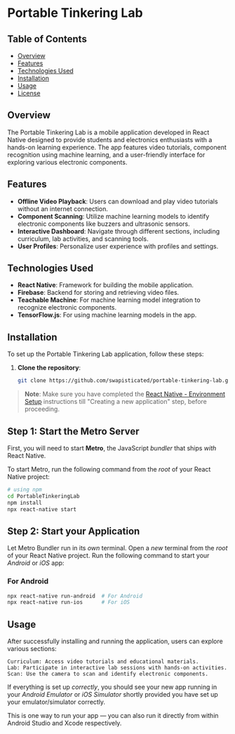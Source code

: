 # Portable Tinkering Lab

## Table of Contents
- [Overview](#overview)
- [Features](#features)
- [Technologies Used](#technologies-used)
- [Installation](#installation)
- [Usage](#usage)
- [License](#license)

## Overview
The Portable Tinkering Lab is a mobile application developed in React Native designed to provide students and electronics enthusiasts with a hands-on learning experience. The app features video tutorials, component recognition using machine learning, and a user-friendly interface for exploring various electronic components.

## Features
- **Offline Video Playback**: Users can download and play video tutorials without an internet connection.
- **Component Scanning**: Utilize machine learning models to identify electronic components like buzzers and ultrasonic sensors.
- **Interactive Dashboard**: Navigate through different sections, including curriculum, lab activities, and scanning tools.
- **User Profiles**: Personalize user experience with profiles and settings.

## Technologies Used
- **React Native**: Framework for building the mobile application.
- **Firebase**: Backend for storing and retrieving video files.
- **Teachable Machine**: For machine learning model integration to recognize electronic components.
- **TensorFlow.js**: For using machine learning models in the app.

## Installation
To set up the Portable Tinkering Lab application, follow these steps:

1. **Clone the repository**:
   
   ```bash
   git clone https://github.com/swapisticated/portable-tinkering-lab.git
   

>**Note**: Make sure you have completed the [React Native - Environment Setup](https://reactnative.dev/docs/environment-setup) instructions till "Creating a new application" step, before proceeding.

## Step 1: Start the Metro Server

First, you will need to start **Metro**, the JavaScript _bundler_ that ships _with_ React Native.

To start Metro, run the following command from the _root_ of your React Native project:

```bash
# using npm
cd PortableTinkeringLab
npm install
npx react-native start

```

## Step 2: Start your Application

Let Metro Bundler run in its _own_ terminal. Open a _new_ terminal from the _root_ of your React Native project. Run the following command to start your _Android_ or _iOS_ app:

### For Android

```bash
npx react-native run-android  # For Android
npx react-native run-ios      # For iOS

```

## Usage

After successfully installing and running the application, users can explore various sections:

    Curriculum: Access video tutorials and educational materials.
    Lab: Participate in interactive lab sessions with hands-on activities.
    Scan: Use the camera to scan and identify electronic components.

If everything is set up _correctly_, you should see your new app running in your _Android Emulator_ or _iOS Simulator_ shortly provided you have set up your emulator/simulator correctly.

This is one way to run your app — you can also run it directly from within Android Studio and Xcode respectively.


